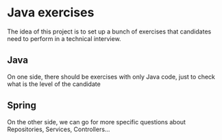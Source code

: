 # Java exercises

The idea of this project is to set up a bunch of exercises that candidates need to perform in a technical interview.

## Java

On one side, there should be exercises with only Java code, just to check what is the level of the candidate

## Spring

On the other side, we can go for more specific questions about Repositories, Services, Controllers...